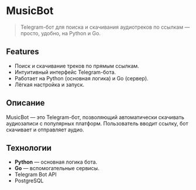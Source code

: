 # MusicBot

> Telegram-бот для поиска и скачивания аудиотреков по ссылкам — просто, удобно, на Python и Go.

##  Features
- Поиск и скачивание треков по прямым ссылкам.
- Интуитивный интерфейс Telegram-бота.
- Работает на Python (основная логика) и Go (сервер).
- Лёгкая настройка и запуск.

##  Описание
MusicBot — это Telegram-бот, позволяющий автоматически скачивать аудиозаписи с популярных платформ. Пользователь вводит ссылку, бот скачивает и отправляет аудио.

##  Технологии
- **Python** — основная логика бота.
- **Go** — вспомогательные сервисы.
- Telegram Bot API
- PostgreSQL
